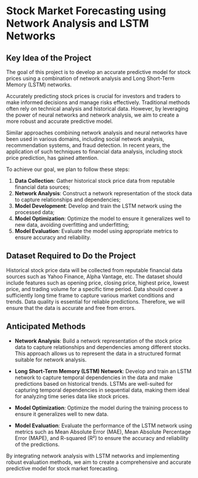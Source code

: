 # Stock Market Forecasting using Network Analysis and LSTM Networks

## Key Idea of the Project

The goal of this project is to develop an accurate predictive model for stock prices using a combination of network analysis and Long Short-Term Memory (LSTM) networks.

Accurately predicting stock prices is crucial for investors and traders to make informed decisions and manage risks effectively. Traditional methods often rely on technical analysis and historical data. However, by leveraging the power of neural networks and network analysis, we aim to create a more robust and accurate predictive model.

Similar approaches combining network analysis and neural networks have been used in various domains, including social network analysis, recommendation systems, and fraud detection. In recent years, the application of such techniques to financial data analysis, including stock price prediction, has gained attention.

To achieve our goal, we plan to follow these steps:

1. **Data Collection**: Gather historical stock price data from reputable financial data sources;
2. **Network Analysis**: Construct a network representation of the stock data to capture relationships and dependencies;
3. **Model Development**: Develop and train the LSTM network using the processed data;
4. **Model Optimization**: Optimize the model to ensure it generalizes well to new data, avoiding overfitting and underfitting;
5. **Model Evaluation**: Evaluate the model using appropriate metrics to ensure accuracy and reliability.

## Dataset Required to Do the Project

Historical stock price data will be collected from reputable financial data sources such as Yahoo Finance, Alpha Vantage, etc. The dataset should include features such as opening price, closing price, highest price, lowest price, and trading volume for a specific time period. Data should cover a sufficiently long time frame to capture various market conditions and trends. Data quality is essential for reliable predictions. Therefore, we will ensure that the data is accurate and free from errors.

## Anticipated Methods

- **Network Analysis**: Build a network representation of the stock price data to capture relationships and dependencies among different stocks. This approach allows us to represent the data in a structured format suitable for network analysis.

- **Long Short-Term Memory (LSTM) Network**: Develop and train an LSTM network to capture temporal dependencies in the data and make predictions based on historical trends. LSTMs are well-suited for capturing temporal dependencies in sequential data, making them ideal for analyzing time series data like stock prices.

- **Model Optimization**: Optimize the model during the training process to ensure it generalizes well to new data.

- **Model Evaluation**: Evaluate the performance of the LSTM network using metrics such as Mean Absolute Error (MAE), Mean Absolute Percentage Error (MAPE), and R-squared (R²) to ensure the accuracy and reliability of the predictions.

By integrating network analysis with LSTM networks and implementing robust evaluation methods, we aim to create a comprehensive and accurate predictive model for stock market forecasting.
